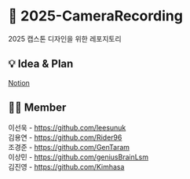 # 📢 2025-CameraRecording
2025 캡스톤 디자인을 위한 레포지토리

## 💡 Idea & Plan
[Notion](https://surf-cyclone-e28.notion.site/1b6c6350dc0a803fad75e52bca616886?pvs=4)

## 🧑‍💻 Member
이선욱 - https://github.com/leesunuk \
김용연 - https://github.com/Rider96 \
조경준 - https://github.com/GenTaram \
이상민 - https://github.com/geniusBrainLsm \
김진영 - https://github.com/Kimhasa 
